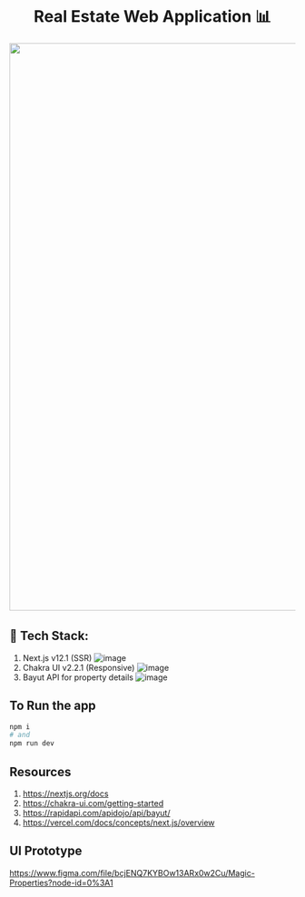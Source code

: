 <h1 align="center">Real Estate Web Application 📊 </h1>

<pre>
<img src="https://user-images.githubusercontent.com/115393657/194775092-20175c82-affd-4a39-ab4e-e25f48f5d69e.png" width="1000"> 
</pre>


## 🚀 Tech Stack:
1) Next.js v12.1 (SSR) ![image](https://img.shields.io/badge/Next.js-14354C?style=for-the-badge&logo=Next.js&logoColor=white)&nbsp;&nbsp;
2) Chakra UI v2.2.1 (Responsive) ![image](https://img.shields.io/badge/ChakraUI-150458?style=for-the-badge&logo=ChakraUI&logoColor=white)&nbsp;&nbsp;
3) Bayut API for property details ![image](https://img.shields.io/badge/BayutAPI-342B029.svg?&style=for-the-badge&logo=bayutapi&logoColor=white)&nbsp;&nbsp;

## To Run the app
```bash
npm i
# and
npm run dev
```

## Resources
1) https://nextjs.org/docs
2) https://chakra-ui.com/getting-started
3) https://rapidapi.com/apidojo/api/bayut/
8) https://vercel.com/docs/concepts/next.js/overview

## UI Prototype
https://www.figma.com/file/bcjENQ7KYBOw13ARx0w2Cu/Magic-Properties?node-id=0%3A1
